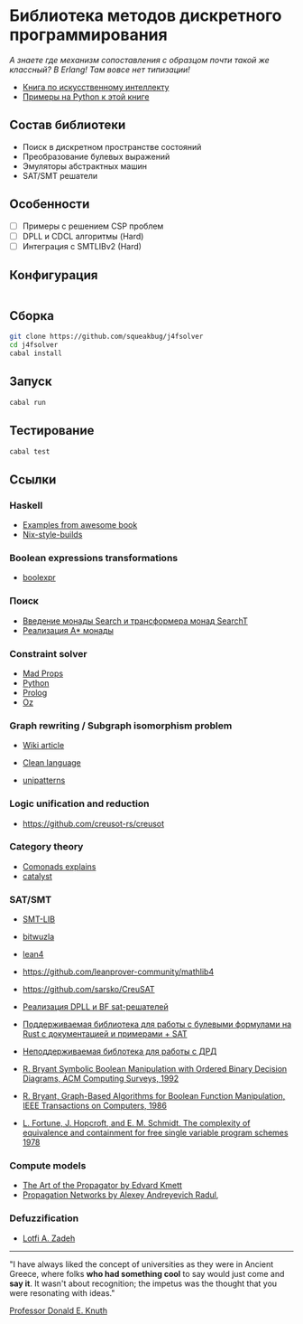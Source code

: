 # Библиотека методов дискретного программирования

*А знаете где механизм сопоставления с образцом почти такой же классный? В Erlang! Там вовсе нет типизации!*

- [Книга по искусственному интеллекту](https://aima.cs.berkeley.edu/)
- [Примеры на Python к этой книге](https://github.com/aimacode/aima-python)

## Состав библиотеки

* Поиск в дискретном пространстве состояний
* Преобразование булевых выражений
* Эмуляторы абстрактных машин
* SAT/SMT решатели

## Особенности

- [ ] Примеры с решением CSP проблем
- [ ] DPLL и CDCL алгоритмы (Hard)
- [ ] Интеграция с SMTLIBv2 (Hard)

## Конфигурация

```sh

```

## Сборка

```sh
git clone https://github.com/squeakbug/j4fsolver
cd j4fsolver
cabal install
```

## Запуск

```sh
cabal run
```

## Тестирование

```sh
cabal test
```

## Ссылки

### Haskell

* [Examples from awesome book](https://github.com/chris-taylor/aima-haskell)
* [Nix-style-builds](https://cabal.readthedocs.io/en/3.4/nix-local-build-overview.html#nix-style-builds)

### Boolean expressions transformations

* [boolexpr](https://github.com/boolexpr/boolexpr)

### Поиск

* [Введение монады Search и трансформера монад SearchT](https://github.com/ennocramer/monad-dijkstra)
* [Реализация A* монады](https://github.com/ChrisPenner/astar-monad)

### Constraint solver

* [Mad Props](https://github.com/ChrisPenner/mad-props)
* [Python](https://github.com/python-constraint/python-constraint)
* [Prolog](https://www.swi-prolog.org/pldoc/man?section=clp)
* [Oz](https://github.com/mozart/mozart2)

### Graph rewriting / Subgraph isomorphism problem

* [Wiki article](https://en.wikipedia.org/wiki/Graph_rewriting)
* [Clean language](https://en.wikipedia.org/wiki/Clean_(programming_language))

* [unipatterns](https://github.com/ChrisPenner/unipatterns)

### Logic unification and reduction 

* https://github.com/creusot-rs/creusot

### Category theory

* [Comonads explains](https://github.com/ChrisPenner/comonads-by-example)
* [catalyst](https://github.com/ChrisPenner/catalyst)

### SAT/SMT

- [SMT-LIB](https://smt-lib.org/)
- [bitwuzla](https://bitwuzla.github.io/)
- [lean4](https://github.com/leanprover/lean4)
- https://github.com/leanprover-community/mathlib4
- https://github.com/sarsko/CreuSAT

- [Реализация DPLL и BF sat-решателей](https://www.gibiansky.com/blog/verification/writing-a-sat-solver/index.html)

- [Поддерживаемая библиотека для работы с булевыми формулами на Rust с документацией и примерами + SAT](https://github.com/booleworks/logicng-rs)
- [Неподдерживаемая библотека для работы с ДРД](https://github.com/cfallin/boolean_expression)

- [R. Bryant Symbolic Boolean Manipulation with Ordered Binary Decision Diagrams, ACM Computing Surveys, 1992](https://dl.acm.org/doi/pdf/10.1145/136035.136043)
- [R. Bryant, Graph-Based Algorithms for Boolean Function Manipulation, IEEE Transactions on Computers, 1986](https://www.cs.cmu.edu/~bryant/pubdir/ieeetc86.pdf)
- [L. Fortune, J. Hopcroft, and E. M. Schmidt, The complexity of equivalence and containment for free single variable program schemes 1978](https://dn790007.ca.archive.org/0/items/DTIC_ADA058448/DTIC_ADA058448.pdf)

### Compute models

* [The Art of the Propagator by Edvard Kmett](https://github.com/ekmett/propagators)
* [Propagation Networks by Alexey Andreyevich Radul](https://groups.csail.mit.edu/genesis/papers/radul%202009.pdf), 

### Defuzzification

* [Lotfi A. Zadeh](https://en.wikipedia.org/wiki/Lotfi_A._Zadeh)

--- ---

"I have always liked the concept of universities as they were in Ancient Greece, where folks **who had something cool** to say would just come and **say it**. It wasn't about recognition; the impetus was the thought that you were resonating with ideas."

[Professor Donald E. Knuth](https://web.archive.org/web/20140604193847/http://scpd.stanford.edu/knuth/index.jsp)
